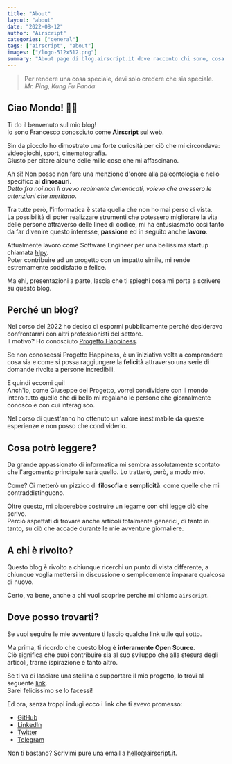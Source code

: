 ```yaml
---
title: "About"
layout: "about"
date: "2022-08-12"
author: "Airscript"
categories: ["general"]
tags: ["airscript", "about"]
images: ["/logo-512x512.png"]
summary: "About page di blog.airscript.it dove racconto chi sono, cosa faccio e gli obiettivi del blog."
---
```

> Per rendere una cosa speciale, devi solo credere che sia speciale.  
> *Mr. Ping, Kung Fu Panda*

## Ciao Mondo! 👋🏻
Ti do il benvenuto sul mio blog!  
Io sono Francesco conosciuto come **Airscript** sul web.  

Sin da piccolo ho dimostrato una forte curiosità per ciò che mi circondava: 
videogiochi, sport, cinematografia.  
Giusto per citare alcune delle mille cose che mi affascinano.  

Ah sì! Non posso non fare una menzione d'onore alla paleontologia e nello 
specifico ai **dinosauri**.  
*Detto fra noi non li avevo realmente dimenticati, volevo che avessero le attenzioni che 
meritano*.

Tra tutte però, l'informatica è stata quella che non ho mai perso di vista.  
La possibilità di poter realizzare strumenti che potessero migliorare la vita 
delle persone attraverso delle linee di codice, mi ha entusiasmato così tanto 
da far divenire questo interesse, **passione** ed in seguito anche **lavoro**.  

Attualmente lavoro come Software Engineer per una bellissima startup 
chiamata [hlpy](https://hlpy.co).  
Poter contribuire ad un progetto con un impatto simile, mi rende estremamente soddisfatto e felice.  

Ma ehi, presentazioni a parte, lascia che ti spieghi cosa mi porta a scrivere su questo blog.  

## Perché un blog?
Nel corso del 2022 ho deciso di espormi pubblicamente perché desideravo 
confrontarmi con altri professionisti del settore.  
Il motivo? Ho conosciuto [Progetto Happiness](https://progettohappiness.com/il-progetto/).  

Se non conoscessi Progetto Happiness, è un'iniziativa volta a comprendere 
cosa sia e come si possa raggiungere la **felicità** attraverso una serie 
di domande rivolte a persone incredibili.  

E quindi eccomi qui!  
Anch'io, come Giuseppe del Progetto, vorrei condividere con il mondo intero 
tutto quello che di bello mi regalano le persone che giornalmente conosco e 
con cui interagisco.  

Nel corso di quest'anno ho ottenuto un valore inestimabile da queste 
esperienze e non posso che condividerlo.  

## Cosa potrò leggere?
Da grande appassionato di informatica mi sembra assolutamente scontato che 
l'argomento principale sarà quello. Lo tratterò, però, a modo mio.  

Come? Ci metterò un pizzico di **filosofia** e **semplicità**: come quelle che mi contraddistinguono.  

Oltre questo, mi piacerebbe costruire un legame con chi legge ciò che scrivo.  
Perciò aspettati di trovare anche articoli totalmente generici, di tanto in 
tanto, su ciò che accade durante le mie avventure giornaliere.  

## A chi è rivolto?
Questo blog è rivolto a chiunque ricerchi un punto di vista differente, a 
chiunque voglia mettersi in discussione o semplicemente imparare qualcosa di nuovo.  

Certo, va bene, anche a chi vuol scoprire perché mi chiamo `airscript`.  

## Dove posso trovarti?
Se vuoi seguire le mie avventure ti lascio qualche link utile qui sotto.  

Ma prima, ti ricordo che questo blog è **interamente Open Source**.  
Ciò significa che puoi contribuire sia al suo sviluppo che alla stesura degli 
articoli, trarne ispirazione e tanto altro.  

Se ti va di lasciare una stellina e supportare il mio progetto, lo trovi al 
seguente [link](https://github.com/Airscripts/blog.airscript.it).  
Sarei felicissimo se lo facessi!

Ed ora, senza troppi indugi ecco i link che ti avevo promesso:  
- [GitHub](https://github.com/Airscripts)
- [LinkedIn](https://www.linkedin.com/in/airscript/)
- [Twitter](https://twitter.com/airscript)
- [Telegram](https://t.me/airscript)

Non ti bastano? Scrivimi pure una email a hello@airscript.it.
